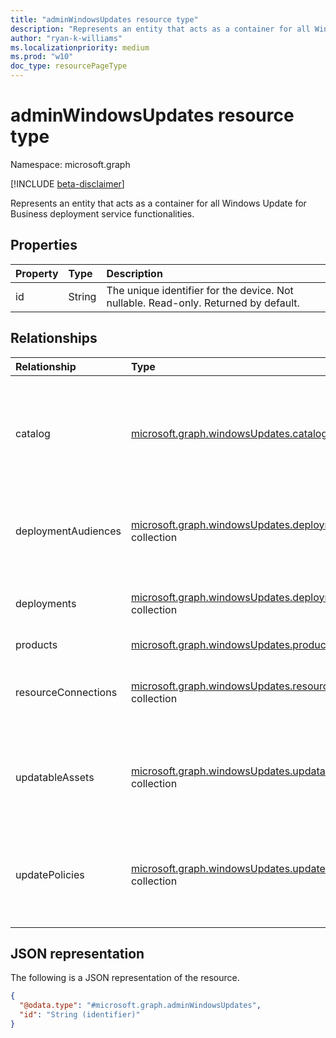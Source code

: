```yaml
---
title: "adminWindowsUpdates resource type"
description: "Represents an entity that acts as a container for all Windows Update for Business deployment service functionalities."
author: "ryan-k-williams"
ms.localizationpriority: medium
ms.prod: "w10"
doc_type: resourcePageType
---
```


# adminWindowsUpdates resource type

Namespace: microsoft.graph

[!INCLUDE [beta-disclaimer](../../includes/beta-disclaimer.md)]

Represents an entity that acts as a container for all Windows Update for Business deployment service functionalities.

## Properties
| Property | Type   | Description                                                                         |
|:---------|:-------|:------------------------------------------------------------------------------------|
| id       | String | The unique identifier for the device. Not nullable. Read-only. Returned by default. |

## Relationships
|Relationship|Type|Description|
|:---|:---|:---|
|catalog|[microsoft.graph.windowsUpdates.catalog](../resources/windowsupdates-catalog.md)|Catalog of content that can be approved for deployment by the deployment service. Read-only.|
|deploymentAudiences|[microsoft.graph.windowsUpdates.deploymentAudience](../resources/windowsupdates-deploymentaudience.md) collection|The set of [updatableAsset](../resources/windowsupdates-updatableasset.md) resources to which a [deployment](../resources/windowsupdates-deployment.md) can apply.|
|deployments|[microsoft.graph.windowsUpdates.deployment](../resources/windowsupdates-deployment.md) collection|Deployments created using the deployment service.|
|products|[microsoft.graph.windowsUpdates.product](../resources/windowsupdates-product.md) collection|**TODO**|
|resourceConnections|[microsoft.graph.windowsUpdates.resourceConnection](../resources/windowsupdates-resourceconnection.md) collection|Service connections to external resources such as analytics workspaces.|
|updatableAssets|[microsoft.graph.windowsUpdates.updatableAsset](../resources/windowsupdates-updatableasset.md) collection|Assets registered with the deployment service that can receive updates.|
|updatePolicies|[microsoft.graph.windowsUpdates.updatePolicy](../resources/windowsupdates-updatepolicy.md) collection|A collection of policies for approving the deployment of different content to an audience over time.|

## JSON representation
The following is a JSON representation of the resource.
<!-- {
  "blockType": "resource",
  "keyProperty": "id",
  "@odata.type": "microsoft.graph.adminWindowsUpdates",
  "openType": false
}
-->
``` json
{
  "@odata.type": "#microsoft.graph.adminWindowsUpdates",
  "id": "String (identifier)"
}
```
